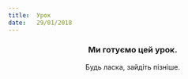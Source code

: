 ```yaml
---
title:  Урок
date:   29/01/2018
---
```


### <center>Ми готуємо цей урок.</center>
<center>Будь ласка, зайдіть пізніше.</center>
